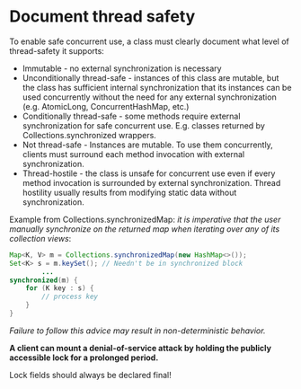 # Document thread safety

To enable safe concurrent use, a class must clearly document what level of thread-safety it supports:

- Immutable - no external synchronization is necessary
- Unconditionally thread-safe - instances of this class are mutable, but the class has sufficient internal synchronization that its instances can be used concurrently without the need for any external synchronization (e.g.  AtomicLong, ConcurrentHashMap, etc.)
- Conditionally thread-safe - some methods require external synchronization for safe concurrent use. E.g. classes returned by Collections.synchronized wrappers. 
- Not thread-safe - Instances are mutable. To use them concurrently, clients must surround each method invocation with external synchronization. 
- Thread-hostile - the class is unsafe for concurrent use even if every method invocation is surrounded by external synchronization. Thread hostility usually results from modifying static data without synchronization.

Example from Collections.synchronizedMap: 
*it is imperative that the user manually synchronize on the returned map when iterating over any of its collection views*:
```java
Map<K, V> m = Collections.synchronizedMap(new HashMap<>());
Set<K> s = m.keySet(); // Needn't be in synchronized block
        ...
synchronized(m) {
    for (K key : s) {
        // process key    
    }            
}
```
*Failure to follow this advice may result in non-deterministic behavior.*

**A client can mount a denial-of-service attack by holding the publicly accessible lock for a prolonged period.**

Lock fields should always be declared final!

